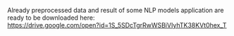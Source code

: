 Already preprocessed data and result of some NLP models application are ready to be downloaded here:  
https://drive.google.com/open?id=1S_5SDcTgrRwWSBiVIyhTK38KVt0hex_T
